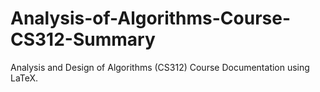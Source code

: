 # Analysis-of-Algorithms-Course-CS312-Summary
Analysis and Design of Algorithms (CS312) Course Documentation using LaTeX.
